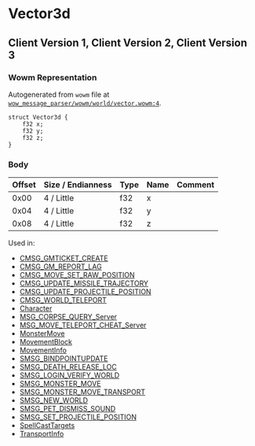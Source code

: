 # Vector3d

## Client Version 1, Client Version 2, Client Version 3

### Wowm Representation

Autogenerated from `wowm` file at [`wow_message_parser/wowm/world/vector.wowm:4`](https://github.com/gtker/wow_messages/tree/main/wow_message_parser/wowm/world/vector.wowm#L4).
```rust,ignore
struct Vector3d {
    f32 x;
    f32 y;
    f32 z;
}
```
### Body

| Offset | Size / Endianness | Type | Name | Comment |
| ------ | ----------------- | ---- | ---- | ------- |
| 0x00 | 4 / Little | f32 | x |  |
| 0x04 | 4 / Little | f32 | y |  |
| 0x08 | 4 / Little | f32 | z |  |


Used in:
* [CMSG_GMTICKET_CREATE](cmsg_gmticket_create.md)
* [CMSG_GM_REPORT_LAG](cmsg_gm_report_lag.md)
* [CMSG_MOVE_SET_RAW_POSITION](cmsg_move_set_raw_position.md)
* [CMSG_UPDATE_MISSILE_TRAJECTORY](cmsg_update_missile_trajectory.md)
* [CMSG_UPDATE_PROJECTILE_POSITION](cmsg_update_projectile_position.md)
* [CMSG_WORLD_TELEPORT](cmsg_world_teleport.md)
* [Character](character.md)
* [MSG_CORPSE_QUERY_Server](msg_corpse_query_server.md)
* [MSG_MOVE_TELEPORT_CHEAT_Server](msg_move_teleport_cheat_server.md)
* [MonsterMove](monstermove.md)
* [MovementBlock](movementblock.md)
* [MovementInfo](movementinfo.md)
* [SMSG_BINDPOINTUPDATE](smsg_bindpointupdate.md)
* [SMSG_DEATH_RELEASE_LOC](smsg_death_release_loc.md)
* [SMSG_LOGIN_VERIFY_WORLD](smsg_login_verify_world.md)
* [SMSG_MONSTER_MOVE](smsg_monster_move.md)
* [SMSG_MONSTER_MOVE_TRANSPORT](smsg_monster_move_transport.md)
* [SMSG_NEW_WORLD](smsg_new_world.md)
* [SMSG_PET_DISMISS_SOUND](smsg_pet_dismiss_sound.md)
* [SMSG_SET_PROJECTILE_POSITION](smsg_set_projectile_position.md)
* [SpellCastTargets](spellcasttargets.md)
* [TransportInfo](transportinfo.md)

